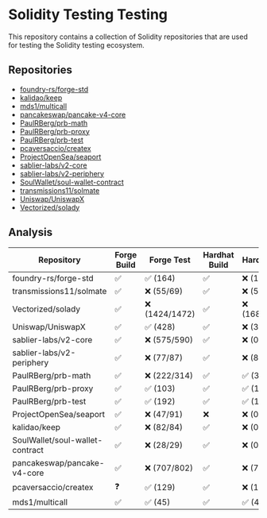 # Solidity Testing Testing

This repository contains a collection of Solidity repositories that are used for testing the Solidity testing ecosystem.

## Repositories

- [foundry-rs/forge-std](repositories/foundry-rs/forge-std)
- [kalidao/keep](repositories/kalidao/keep)
- [mds1/multicall](repositories/mds1/multicall)
- [pancakeswap/pancake-v4-core](repositories/pancakeswap/pancake-v4-core)
- [PaulRBerg/prb-math](repositories/PaulRBerg/prb-math)
- [PaulRBerg/prb-proxy](repositories/PaulRBerg/prb-proxy)
- [PaulRBerg/prb-test](repositories/PaulRBerg/prb-test)
- [pcaversaccio/createx](repositories/pcaversaccio/createx)
- [ProjectOpenSea/seaport](repositories/ProjectOpenSea/seaport)
- [sablier-labs/v2-core](repositories/sablier-labs/v2-core)
- [sablier-labs/v2-periphery](repositories/sablier-labs/v2-periphery)
- [SoulWallet/soul-wallet-contract](repositories/SoulWallet/soul-wallet-contract)
- [transmissions11/solmate](repositories/transmissions11/solmate)
- [Uniswap/UniswapX](repositories/Uniswap/UniswapX)
- [Vectorized/solady](repositories/Vectorized/solady)

## Analysis

| Repository | Forge Build | Forge Test | Hardhat Build | Hardhat Test |
| ---------- | ---------- | ------------- | ---------- | ------------ |
| foundry-rs/forge-std | ✅ | ✅ (164) | ✅ | ❌ (162/168) |
| transmissions11/solmate | ✅ | ❌ (55/69) | ✅ | ❌ (565/570) |
| Vectorized/solady | ✅ | ❌ (1424/1472) | ✅ | ❌ (1680/1698) |
| Uniswap/UniswapX | ✅ | ✅ (428) | ✅ | ❌ (384/496) |
| sablier-labs/v2-core | ✅ | ❌ (575/590) | ✅ | ❌ (0/0) |
| sablier-labs/v2-periphery | ✅ | ❌ (77/87) | ✅ | ❌ (81/94) |
| PaulRBerg/prb-math | ✅ | ❌ (222/314) | ✅ | ✅ (314) |
| PaulRBerg/prb-proxy | ✅ | ✅ (103) | ✅ | ✅ (103) |
| PaulRBerg/prb-test | ✅ | ✅ (192) | ✅ | ✅ (192) |
| ProjectOpenSea/seaport | ✅ | ❌ (47/91) | ❌ | ❌ (0/0) |
| kalidao/keep | ✅ | ❌ (82/84) | ✅ | ❌ (0/0) |
| SoulWallet/soul-wallet-contract | ✅ | ❌ (28/29) | ✅ | ❌ (0/0) |
| pancakeswap/pancake-v4-core | ✅ | ❌ (707/802) | ✅ | ❌ (732/848) |
| pcaversaccio/createx | ❓ | ✅ (129) | ✅ | ❌ (112/131) |
| mds1/multicall | ✅ | ✅ (45) | ✅ | ✅ (45) |
